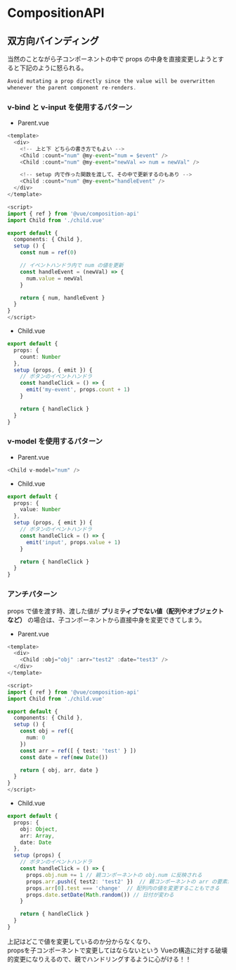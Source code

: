 # CompositionAPI

## 双方向バインディング

当然のことながら子コンポーネントの中で props の中身を直接変更しようとすると下記のように怒られる。  

```ts
Avoid mutating a prop directly since the value will be overwritten
whenever the parent component re-renders.
```

### v-bind と v-input を使用するパターン

- Parent.vue

```ts
<template>
  <div>
    <!-- 上と下 どちらの書き方でもよい -->
    <Child :count="num" @my-event="num = $event" />
    <Child :count="num" @my-event="newVal => num = newVal" />

    <!-- setup 内で作った関数を渡して、その中で更新するのもあり -->
    <Child :count="num" @my-event="handleEvent" />
  </div>
</template>

<script>
import { ref } from '@vue/composition-api'
import Child from './child.vue'

export default {
  components: { Child },
  setup () {
    const num = ref(0)

    // イベントハンドラ内で num の値を更新
    const handleEvent = (newVal) => {
      num.value = newVal
    }

    return { num, handleEvent }
  }
}
</script>
```

- Child.vue

```ts
export default {
  props: {
    count: Number
  },
  setup (props, { emit }) {
    // ボタンのイベントハンドラ
    const handleClick = () => {
      emit('my-event', props.count + 1)
    }

    return { handleClick }
  }
}

```

### v-model を使用するパターン

- Parent.vue

```ts
<Child v-model="num" />
```

- Child.vue

```ts
export default {
  props: {
    value: Number
  },
  setup (props, { emit }) {
    // ボタンのイベントハンドラ
    const handleClick = () => {
      emit('input', props.value + 1)
    }

    return { handleClick }
  }
}

```

### アンチパターン

props で値を渡す時、渡した値が
**プリミティブでない値（配列やオブジェクトなど）** の場合は、子コンポーネントから直接中身を変更できてしまう。

- Parent.vue

```ts
<template>
  <div>
    <Child :obj="obj" :arr="test2" :date="test3" />
  </div>
</template>

<script>
import { ref } from '@vue/composition-api'
import Child from './child.vue'

export default {
  components: { Child },
  setup () {
    const obj = ref({
      num: 0
    })
    const arr = ref([ { test: 'test' } ])
    const date = ref(new Date())

    return { obj, arr, date }
  }
}
</script>
```

- Child.vue

```ts
export default {
  props: {
    obj: Object,
    arr: Array,
    date: Date
  },
  setup (props) {
    // ボタンのイベントハンドラ
    const handleClick = () => {
      props.obj.num += 1 // 親コンポーネントの obj.num に反映される
      props.arr.push({ test2: 'test2' })  // 親コンポーネントの arr の要素が増加する
      props.arr[0].test === 'change'  // 配列内の値を変更することもできる
      props.date.setDate(Math.random()) // 日付が変わる
    }

    return { handleClick }
  }
}
```

上記はどこで値を変更しているのか分からなくなり、  
propsを子コンポーネントで変更してはならないという Vueの構造に対する破壊的変更になりえるので、親でハンドリングするように心がける！！  


